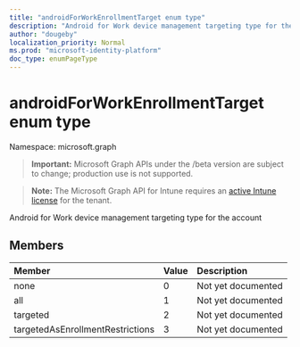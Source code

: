 ```yaml
---
title: "androidForWorkEnrollmentTarget enum type"
description: "Android for Work device management targeting type for the account"
author: "dougeby"
localization_priority: Normal
ms.prod: "microsoft-identity-platform"
doc_type: enumPageType
---
```


# androidForWorkEnrollmentTarget enum type

Namespace: microsoft.graph

> **Important:** Microsoft Graph APIs under the /beta version are subject to change; production use is not supported.

> **Note:** The Microsoft Graph API for Intune requires an [active Intune license](https://go.microsoft.com/fwlink/?linkid=839381) for the tenant.

Android for Work device management targeting type for the account

## Members
|Member|Value|Description|
|:---|:---|:---|
|none|0|Not yet documented|
|all|1|Not yet documented|
|targeted|2|Not yet documented|
|targetedAsEnrollmentRestrictions|3|Not yet documented|





